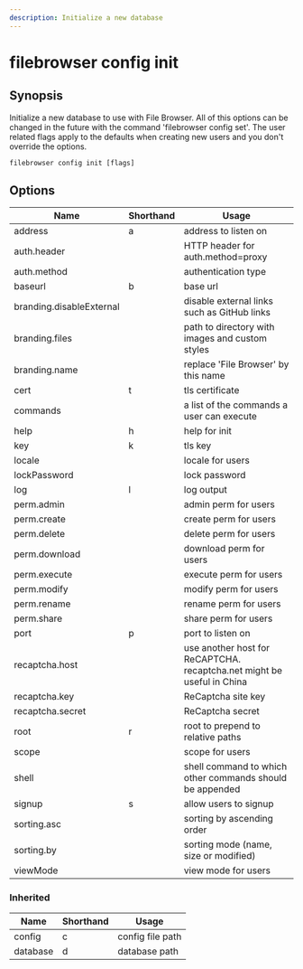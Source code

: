 ```yaml
---
description: Initialize a new database
---
```


# filebrowser config init

## Synopsis

Initialize a new database to use with File Browser. All of
this options can be changed in the future with the command
'filebrowser config set'. The user related flags apply
to the defaults when creating new users and you don't
override the options.

```
filebrowser config init [flags]
```

## Options

| Name | Shorthand | Usage |
|------|-----------|-------|
|address|a|address to listen on|
|auth.header||HTTP header for auth.method=proxy|
|auth.method||authentication type|
|baseurl|b|base url|
|branding.disableExternal||disable external links such as GitHub links|
|branding.files||path to directory with images and custom styles|
|branding.name||replace 'File Browser' by this name|
|cert|t|tls certificate|
|commands||a list of the commands a user can execute|
|help|h|help for init|
|key|k|tls key|
|locale||locale for users|
|lockPassword||lock password|
|log|l|log output|
|perm.admin||admin perm for users|
|perm.create||create perm for users|
|perm.delete||delete perm for users|
|perm.download||download perm for users|
|perm.execute||execute perm for users|
|perm.modify||modify perm for users|
|perm.rename||rename perm for users|
|perm.share||share perm for users|
|port|p|port to listen on|
|recaptcha.host||use another host for ReCAPTCHA. recaptcha.net might be useful in China|
|recaptcha.key||ReCaptcha site key|
|recaptcha.secret||ReCaptcha secret|
|root|r|root to prepend to relative paths|
|scope||scope for users|
|shell||shell command to which other commands should be appended|
|signup|s|allow users to signup|
|sorting.asc||sorting by ascending order|
|sorting.by||sorting mode (name, size or modified)|
|viewMode||view mode for users|

### Inherited

| Name | Shorthand | Usage |
|------|-----------|-------|
|config|c|config file path|
|database|d|database path|

